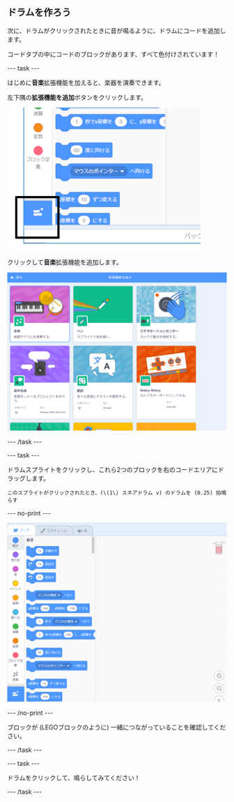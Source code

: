 ## ドラムを作ろう

次に、ドラムがクリックされたときに音が鳴るように、ドラムにコードを追加します。

コードタブの中にコードのブロックがあります、すべて色付けされています！

\--- task \---

はじめに**音楽**拡張機能を加えると、楽器を演奏できます。

左下隅の**拡張機能を追加**ボタンをクリックします。

![強調表示された拡張ボタンを追加](images/add-extension-annotated.png)

クリックして**音楽**拡張機能を追加します。

![ハイライトされた音楽拡張機能](images/click-music-annotated.png)

\--- /task \---

\--- task \---

ドラムスプライトをクリックし、これら2つのブロックを右のコードエリアにドラッグします。

```blocks3
このスプライトがクリックされたとき、(\(1\) スネアドラム v) のドラムを (0.25) 拍鳴らす
```

\--- no-print \---

![スクリーンショット](images/connect-block.gif)

\--- /no-print \---

ブロックが (LEGOブロックのように) 一緒につながっていることを確認してください。

\--- /task \---

\--- task \---

ドラムをクリックして、鳴らしてみてください！

\--- /task \---